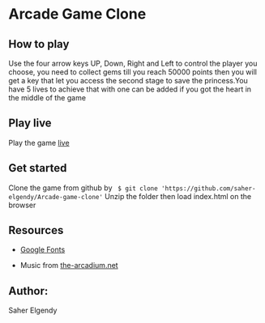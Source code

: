 # Arcade Game Clone

## How to play
Use the four arrow keys UP, Down, Right and Left to control the player you choose,
you need to collect gems till you reach 50000 points then you will get a key that let you access the second stage to save the princess.You have 5 lives to achieve that with one can be added if you got the heart in the middle of the game


## Play live
Play the game [live][1]

[1]: https://saher-elgendy.github.io/Arcade-game-clone/      "live"

## Get started

Clone the game from github by ``` $ git clone 'https://github.com/saher-elgendy/Arcade-game-clone'```
Unzip the folder then load index.html on the browser

## Resources

* [Google Fonts][2]

 [2]: https://fonts.google.com/specimen/Press+Start+2P       "Google Fonts"

* Music from [the-arcadium.net][3]

[3]: https://the-arcadium.net/tracks/unity/        "the-arcadium.net"


## Author:

Saher Elgendy


